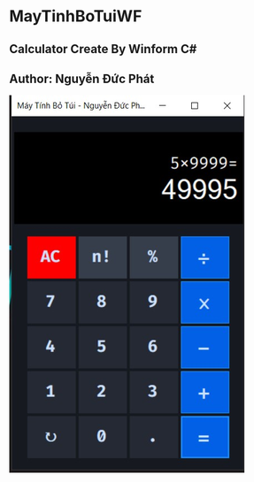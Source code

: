 # MayTinhBoTuiWF
## Calculator Create By Winform C# 
## Author: Nguyễn Đức Phát

<img src='https://github.com/BlackHorse404/MayTinhBoTuiWF/blob/main/Screenshot%202022-10-01%20021624.jpg'/>
